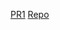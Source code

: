 [PR1](https://github.com/Mohammadnim123/text-classifier/pull/1)
[Repo](https://github.com/Mohammadnim123/text-classifier)
